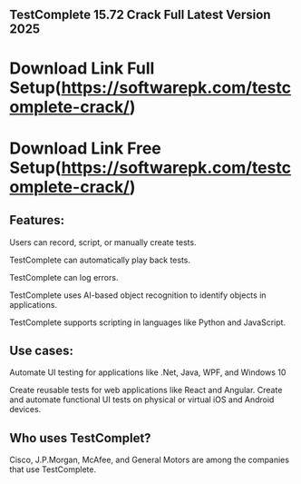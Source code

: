 ## TestComplete 15.72 Crack Full Latest Version 2025

# Download Link Full Setup(https://softwarepk.com/testcomplete-crack/)

# Download Link Free Setup(https://softwarepk.com/testcomplete-crack/)

## Features:

 Users can record, script, or manually create tests.
 
 TestComplete can automatically play back tests.

TestComplete can log errors.

TestComplete uses AI-based object recognition to identify objects in applications.

TestComplete supports scripting in languages like Python and JavaScript.

## Use cases: 

Automate UI testing for applications like .Net, Java, WPF, and Windows 10

Create reusable tests for web applications like React and Angular. Create and automate functional UI tests on physical or virtual iOS and Android devices.

## Who uses TestComplet?

Cisco, J.P.Morgan, McAfee, and General Motors are among the companies that use TestComplete. 
